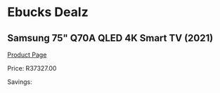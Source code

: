 
# Ebucks Dealz
## Samsung 75" Q70A QLED 4K Smart TV (2021)
[Product Page](https://www.ebucks.com/web/shop/productSelected.do?prodId=1210532836&catId=363628796)

Price: R37327.00

Savings: 


	